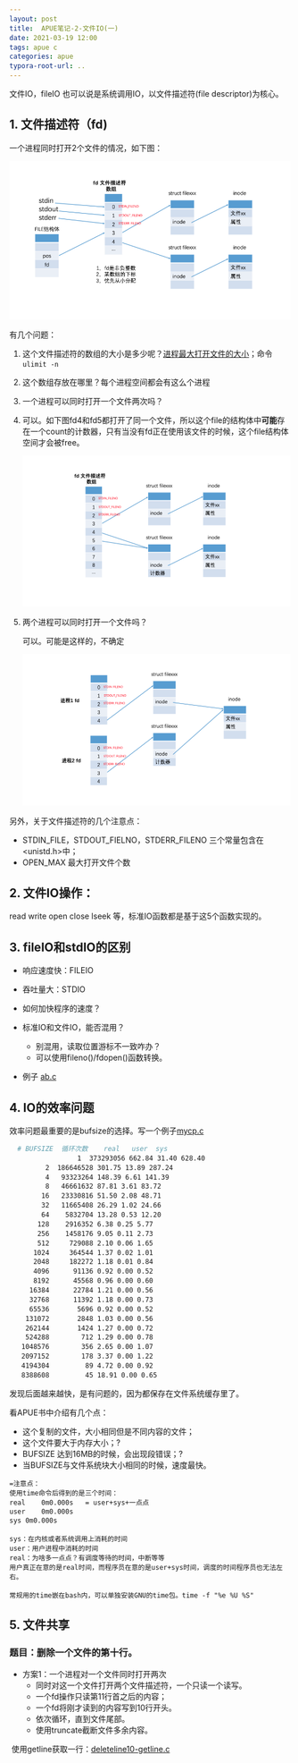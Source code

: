 ```yaml
---
layout: post
title:  APUE笔记-2-文件IO(一)
date: 2021-03-19 12:00
tags: apue c
categories: apue
typora-root-url: ..
---
```


文件IO，fileIO 也可以说是系统调用IO，以文件描述符(file descriptor)为核心。

## 1. 文件描述符（fd)

一个进程同时打开2个文件的情况，如下图：

![](/images/2021-03-19-APUE-2-fileio/image-20210315120537523.png)

有几个问题：

1. 这个文件描述符的数组的大小是多少呢？[进程最大打开文件的大小]()；命令`ulimit -n`
2. 这个数组存放在哪里？每个进程空间都会有这么个进程
3. 一个进程可以同时打开一个文件两次吗？

4. 可以。如下图fd4和fd5都打开了同一个文件，所以这个file的结构体中**可能**存在一个count的计数器，只有当没有fd正在使用该文件的时候，这个file结构体空间才会被free。

   ![image-20210315115820997](/lib/staticfile/linux-sys/APUE-2-fileio/image-20210315115820997.png)

5. 两个进程可以同时打开一个文件吗？

   可以。可能是这样的，不确定

   ![image-20210315120327640](/lib/staticfile/linux-sys/APUE-2-fileio/image-20210315120327640.png)

另外，关于文件描述符的几个注意点：

- STDIN_FILE，STDOUT_FIELNO，STDERR_FILENO  三个常量包含在<unistd.h>中；
- OPEN_MAX 最大打开文件个数

## 2. 文件IO操作：

read  write  open close lseek 等，标准IO函数都是基于这5个函数实现的。

## 3. fileIO和stdIO的区别

- 响应速度快：FILEIO
- 吞吐量大：STDIO

- 如何加快程序的速度？
- 标准IO和文件IO，能否混用？
  - 别混用，读取位置游标不一致咋办？
  - 可以使用fileno()/fdopen()函数转换。
- 例子 [ab.c](/lib/staticfile/APUE-2-fileno/ab.c)

## 4. IO的效率问题

效率问题最重要的是bufsize的选择。写一个例子[mycp.c](/lib/staticfile/linux-sys/APUE-2-fileio/mycp.c)

```bash
  # BUFSIZE  循环次数    real   user  sys
				 1  373293056 662.84 31.40 628.40 
         2  186646528 301.75 13.89 287.24 
         4   93323264 148.39 6.61 141.39 
         8   46661632 87.81 3.61 83.72 
        16   23330816 51.50 2.08 48.71 
        32   11665408 26.29 1.02 24.66 
        64    5832704 13.28 0.53 12.20 
       128    2916352 6.38 0.25 5.77 
       256    1458176 9.05 0.11 2.73 
       512     729088 2.10 0.06 1.65 
      1024     364544 1.37 0.02 1.01 
      2048     182272 1.18 0.01 0.84 
      4096      91136 0.92 0.00 0.52 
      8192      45568 0.96 0.00 0.60 
     16384      22784 1.21 0.00 0.56 
     32768      11392 1.18 0.00 0.73 
     65536       5696 0.92 0.00 0.52 
    131072       2848 1.03 0.00 0.56 
    262144       1424 1.27 0.00 0.72 
    524288        712 1.29 0.00 0.78 
   1048576        356 2.65 0.00 1.07 
   2097152        178 3.37 0.00 1.22 
   4194304         89 4.72 0.00 0.92 
   8388608         45 18.91 0.00 0.65 
```

发现后面越来越快，是有问题的，因为都保存在文件系统缓存里了。

看APUE书中介绍有几个点：

- 这个复制的文件，大小相同但是不同内容的文件；
- 这个文件要大于内存大小；?
- BUFSIZE 达到16MB的时候，会出现段错误；?
- 当BUFSIZE与文件系统块大小相同的时候，速度最快。



```
=注意点：
使用time命令后得到的是三个时间：
real	0m0.000s   = user+sys+一点点
user	0m0.000s
sys	0m0.000s

sys：在内核或者系统调用上消耗的时间
user：用户进程中消耗的时间
real：为啥多一点点？有调度等待的时间，中断等等
用户真正在意的是real时间，而程序员在意的是user+sys时间，调度的时间程序员也无法左右。

常规用的time嵌在bash内，可以单独安装GNU的time包。time -f "%e %U %S"
```



## 5. 文件共享



### 题目：删除一个文件的第十行。

- 方案1：一个进程对一个文件同时打开两次
  - 同时对这一个文件打开两个文件描述符，一个只读一个读写。
  - 一个fd操作只读第11行首之后的内容；
  - 一个fd将刚才读到的内容写到10行开头。
  - 依次循环，直到文件尾部。
  - 使用truncate截断文件多余内容。

​		使用getline获取一行：[deleteline10-getline.c](/lib/staticfile/linux-sys/APUE-2-fileio/deleteline10-getline.c)



